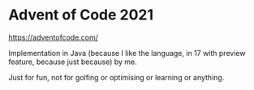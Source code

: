 # Advent of Code 2021

https://adventofcode.com/

Implementation in Java (because I like the language, in 17 with preview feature, because just because) by me.

Just for fun, not for golfing or optimising or learning or anything.
